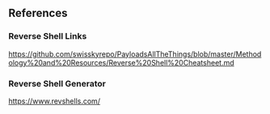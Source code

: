 ## References

### Reverse Shell Links
https://github.com/swisskyrepo/PayloadsAllTheThings/blob/master/Methodology%20and%20Resources/Reverse%20Shell%20Cheatsheet.md

### Reverse Shell Generator
https://www.revshells.com/
